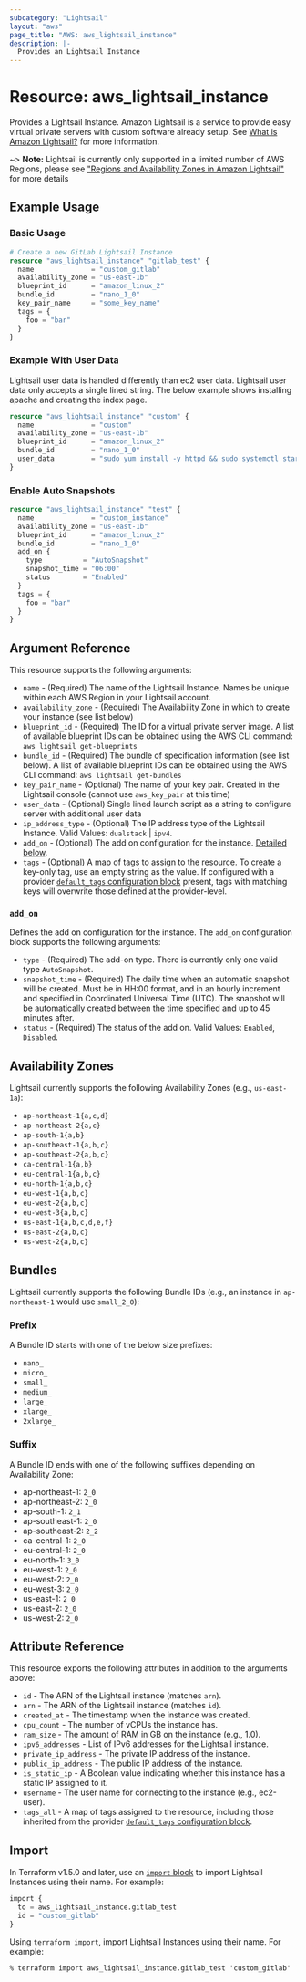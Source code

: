 ```yaml
---
subcategory: "Lightsail"
layout: "aws"
page_title: "AWS: aws_lightsail_instance"
description: |-
  Provides an Lightsail Instance
---
```


# Resource: aws_lightsail_instance

Provides a Lightsail Instance. Amazon Lightsail is a service to provide easy virtual private servers
with custom software already setup. See [What is Amazon Lightsail?](https://lightsail.aws.amazon.com/ls/docs/getting-started/article/what-is-amazon-lightsail)
for more information.

~> **Note:** Lightsail is currently only supported in a limited number of AWS Regions, please see ["Regions and Availability Zones in Amazon Lightsail"](https://lightsail.aws.amazon.com/ls/docs/overview/article/understanding-regions-and-availability-zones-in-amazon-lightsail) for more details

## Example Usage

### Basic Usage

```terraform
# Create a new GitLab Lightsail Instance
resource "aws_lightsail_instance" "gitlab_test" {
  name              = "custom_gitlab"
  availability_zone = "us-east-1b"
  blueprint_id      = "amazon_linux_2"
  bundle_id         = "nano_1_0"
  key_pair_name     = "some_key_name"
  tags = {
    foo = "bar"
  }
}
```

### Example With User Data

Lightsail user data is handled differently than ec2 user data. Lightsail user data only accepts a single lined string. The below example shows installing apache and creating the index page.

```terraform
resource "aws_lightsail_instance" "custom" {
  name              = "custom"
  availability_zone = "us-east-1b"
  blueprint_id      = "amazon_linux_2"
  bundle_id         = "nano_1_0"
  user_data         = "sudo yum install -y httpd && sudo systemctl start httpd && sudo systemctl enable httpd && echo '<h1>Deployed via Terraform</h1>' | sudo tee /var/www/html/index.html"
}
```

### Enable Auto Snapshots

```terraform
resource "aws_lightsail_instance" "test" {
  name              = "custom_instance"
  availability_zone = "us-east-1b"
  blueprint_id      = "amazon_linux_2"
  bundle_id         = "nano_1_0"
  add_on {
    type          = "AutoSnapshot"
    snapshot_time = "06:00"
    status        = "Enabled"
  }
  tags = {
    foo = "bar"
  }
}
```

## Argument Reference

This resource supports the following arguments:

* `name` - (Required) The name of the Lightsail Instance. Names be unique within each AWS Region in your Lightsail account.
* `availability_zone` - (Required) The Availability Zone in which to create your
instance (see list below)
* `blueprint_id` - (Required) The ID for a virtual private server image. A list of available blueprint IDs can be obtained using the AWS CLI command: `aws lightsail get-blueprints`
* `bundle_id` - (Required) The bundle of specification information (see list below). A list of available blueprint IDs can be obtained using the AWS CLI command: `aws lightsail get-bundles`
* `key_pair_name` - (Optional) The name of your key pair. Created in the
Lightsail console (cannot use `aws_key_pair` at this time)
* `user_data` - (Optional) Single lined launch script as a string to configure server with additional user data
* `ip_address_type` - (Optional) The IP address type of the Lightsail Instance. Valid Values: `dualstack` | `ipv4`.
* `add_on` - (Optional) The add on configuration for the instance. [Detailed below](#add_on).
* `tags` - (Optional) A map of tags to assign to the resource. To create a key-only tag, use an empty string as the value. If configured with a provider [`default_tags` configuration block](https://registry.terraform.io/providers/hashicorp/aws/latest/docs#default_tags-configuration-block) present, tags with matching keys will overwrite those defined at the provider-level.

### `add_on`

Defines the add on configuration for the instance. The `add_on` configuration block supports the following arguments:

* `type` - (Required) The add-on type. There is currently only one valid type `AutoSnapshot`.
* `snapshot_time` - (Required) The daily time when an automatic snapshot will be created. Must be in HH:00 format, and in an hourly increment and specified in Coordinated Universal Time (UTC). The snapshot will be automatically created between the time specified and up to 45 minutes after.
* `status` - (Required) The status of the add on. Valid Values: `Enabled`, `Disabled`.

## Availability Zones

Lightsail currently supports the following Availability Zones (e.g., `us-east-1a`):

- `ap-northeast-1{a,c,d}`
- `ap-northeast-2{a,c}`
- `ap-south-1{a,b}`
- `ap-southeast-1{a,b,c}`
- `ap-southeast-2{a,b,c}`
- `ca-central-1{a,b}`
- `eu-central-1{a,b,c}`
- `eu-north-1{a,b,c}`
- `eu-west-1{a,b,c}`
- `eu-west-2{a,b,c}`
- `eu-west-3{a,b,c}`
- `us-east-1{a,b,c,d,e,f}`
- `us-east-2{a,b,c}`
- `us-west-2{a,b,c}`

## Bundles

Lightsail currently supports the following Bundle IDs (e.g., an instance in `ap-northeast-1` would use `small_2_0`):

### Prefix

A Bundle ID starts with one of the below size prefixes:

- `nano_`
- `micro_`
- `small_`
- `medium_`
- `large_`
- `xlarge_`
- `2xlarge_`

### Suffix

A Bundle ID ends with one of the following suffixes depending on Availability Zone:

- ap-northeast-1: `2_0`
- ap-northeast-2: `2_0`
- ap-south-1: `2_1`
- ap-southeast-1: `2_0`
- ap-southeast-2: `2_2`
- ca-central-1: `2_0`
- eu-central-1: `2_0`
- eu-north-1: `3_0`
- eu-west-1: `2_0`
- eu-west-2: `2_0`
- eu-west-3: `2_0`
- us-east-1: `2_0`
- us-east-2: `2_0`
- us-west-2: `2_0`

## Attribute Reference

This resource exports the following attributes in addition to the arguments above:

* `id` - The ARN of the Lightsail instance (matches `arn`).
* `arn` - The ARN of the Lightsail instance (matches `id`).
* `created_at` - The timestamp when the instance was created.
* `cpu_count` - The number of vCPUs the instance has.
* `ram_size` - The amount of RAM in GB on the instance (e.g., 1.0).
* `ipv6_addresses` - List of IPv6 addresses for the Lightsail instance.
* `private_ip_address` - The private IP address of the instance.
* `public_ip_address` - The public IP address of the instance.
* `is_static_ip` - A Boolean value indicating whether this instance has a static IP assigned to it.
* `username` - The user name for connecting to the instance (e.g., ec2-user).
* `tags_all` - A map of tags assigned to the resource, including those inherited from the provider [`default_tags` configuration block](https://registry.terraform.io/providers/hashicorp/aws/latest/docs#default_tags-configuration-block).

## Import

In Terraform v1.5.0 and later, use an [`import` block](https://developer.hashicorp.com/terraform/language/import) to import Lightsail Instances using their name. For example:

```terraform
import {
  to = aws_lightsail_instance.gitlab_test
  id = "custom_gitlab"
}
```

Using `terraform import`, import Lightsail Instances using their name. For example:

```console
% terraform import aws_lightsail_instance.gitlab_test 'custom_gitlab'
```
